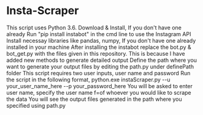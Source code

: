 # Insta-Scraper
This script uses Python 3.6.
Download & Install, If you don't have one already
Run "pip install instabot" in the cmd line to use the Instagram API
Install necessay libraries like pandas, numpy, If you don't have one already installed in your machine
After installing the instabot replace the bot.py & bot_get.py with the files given in this repository. This is because I have added new methods to generate detailed output
Define the path where you want to generate your output files by editing the path.py under definePath folder
This script requires two user inputs, user name and password
Run the script in the following format, python.exe instaScraper.py --u your_user_name_here --p your_password_here
You will be asked to enter user name, specify the user name f=of whoever you would like to scrape the data
You will see the output files generated in the path where you specified using path.py
